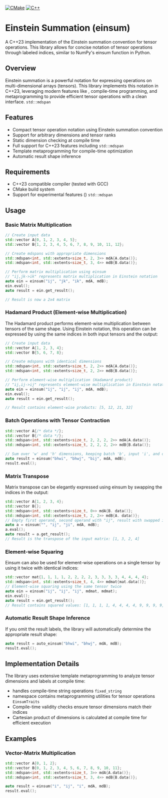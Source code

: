 [![CMake](https://github.com/reach2sayan/Einstein_Summation/actions/workflows/action.yml/badge.svg)](https://github.com/reach2sayan/Einstein_Summation/actions/workflows/action.yml) [![C++](https://img.shields.io/badge/C++-%2300599C.svg?logo=c%2B%2B&logoColor=white)](#)
# Einstein Summation (einsum)

A C++23 implementation of the Einstein summation convention for tensor operations. This library allows for concise
notation of tensor operations through labeled indices, similar to NumPy's einsum function in Python.

## Overview

Einstein summation is a powerful notation for expressing operations on multi-dimensional arrays (tensors). This library
implements this notation in C++23, leveraging modern features like , compile-time programming, and metaprogramming to
provide efficient tensor operations with a clean interface. `std::mdspan`

## Features

- Compact tensor operation notation using Einstein summation convention
- Support for arbitrary dimensions and tensor ranks
- Static dimension checking at compile time
- Full support for C++23 features including `std::mdspan`
- Template metaprogramming for compile-time optimization
- Automatic result shape inference

## Requirements

- C++23 compatible compiler (tested with GCC)
- CMake build system
- Support for experimental features () `std::mdspan`

## Usage

### Basic Matrix Multiplication

``` cpp
// Create input data
std::vector A{0, 1, 2, 3, 4, 5};
std::vector B{1, 2, 3, 4, 5, 6, 7, 8, 9, 10, 11, 12};

// Create mdspans with appropriate dimensions
std::mdspan<int, std::extents<size_t, 2, 3>> mdA{A.data()};
std::mdspan<int, std::extents<size_t, 3, 4>> mdB{B.data()};

// Perform matrix multiplication using einsum
// "ij,jk->ik" represents matrix multiplication in Einstein notation
auto ein = einsum("ij", "jk", "ik", mdA, mdB);
ein.eval();
auto result = ein.get_result();

// Result is now a 2x4 matrix
```

### Hadamard Product (Element-wise Multiplication)

The Hadamard product performs element-wise multiplication between tensors of the same shape. Using Einstein notation,
this operation can be expressed by using the same indices in both input tensors and the output:

``` cpp
// Create input data
std::vector A{1, 2, 3, 4};
std::vector B{5, 6, 7, 8};

// Create mdspans with identical dimensions
std::mdspan<int, std::extents<size_t, 2, 2>> mdA{A.data()};
std::mdspan<int, std::extents<size_t, 2, 2>> mdB{B.data()};

// Perform element-wise multiplication (Hadamard product)
// "ij,ij->ij" represents element-wise multiplication in Einstein notation
auto ein = einsum("ij", "ij", "ij", mdA, mdB);
ein.eval();
auto result = ein.get_result();

// Result contains element-wise products: [5, 12, 21, 32]
```

### Batch Operations with Tensor Contraction

``` cpp
std::vector A{/* data */};
std::vector B{/* data */};
std::mdspan<int, std::extents<size_t, 2, 2, 2, 2>> mdA{A.data()};
std::mdspan<int, std::extents<size_t, 2, 2, 2, 2>> mdB{B.data()};

// Sum over 'w' and 'h' dimensions, keeping batch 'b', input 'i', and output 'j'
auto result = einsum("bhwi", "bhwj", "bij", mdA, mdB);
result.eval();
```

### Matrix Transpose

Matrix transpose can be elegantly expressed using einsum by swapping the indices in the output:

```cpp 
std::vector A{1, 2, 3, 4}; 
std::vector B{}; 
std::mdspan<int, std::extents<size_t, 0>> mdA{B. data()}; 
std::mdspan<int, std::extents<size_t, 2, 2>> mdB{A. data()};
// Empty first operand, second operand with "ij", result with swapped indices "ji" 
auto a = einsum("", "ij", "ji", mdA, mdB); 
a.eval(); 
auto result = a.get_result();
// Result is the transpose of the input matrix: [1, 3, 2, 4]
```


### Element-wise Squaring

Einsum can also be used for element-wise operations on a single tensor by using it twice with identical indices:

```cpp 
std::vector mat{1, 1, 1, 1, 2, 2, 2, 2, 3, 3, 3, 3, 4, 4, 4, 4}; 
std::mdspan<int, std::extents<size_t, 4, 4>> mdmat{mat.data()};
// Element-wise squaring using the same tensor twice 
auto ein = einsum("ij", "ij", "ij", mdmat, mdmat); 
ein.eval(); 
auto result = ein.get_result();
// Result contains squared values: [1, 1, 1, 1, 4, 4, 4, 4, 9, 9, 9, 9, 16, 16, 16, 16]
```


### Automatic Result Shape Inference

If you omit the result labels, the library will automatically determine the appropriate result shape:

``` cpp
auto result = auto_einsum("bhwi", "bhwj", mdA, mdB);
result.eval();
```

## Implementation Details

The library uses extensive template metaprogramming to analyze tensor dimensions and labels at compile time:

- handles compile-time string operations `fixed_string`
- namespace contains metaprogramming utilities for tensor operations `EinsumTraits`
- Compile-time validity checks ensure tensor dimensions match their indices
- Cartesian product of dimensions is calculated at compile time for efficient execution

## Examples

### Vector-Matrix Multiplication

``` cpp
std::vector A{0, 1, 2};
std::vector B{0, 1, 2, 3, 4, 5, 6, 7, 8, 9, 10, 11};
std::mdspan<int, std::extents<size_t, 3>> mdA{A.data()};
std::mdspan<int, std::extents<size_t, 3, 4>> mdB{B.data()};

auto result = einsum("i", "ij", "i", mdA, mdB);
result.eval();
```
